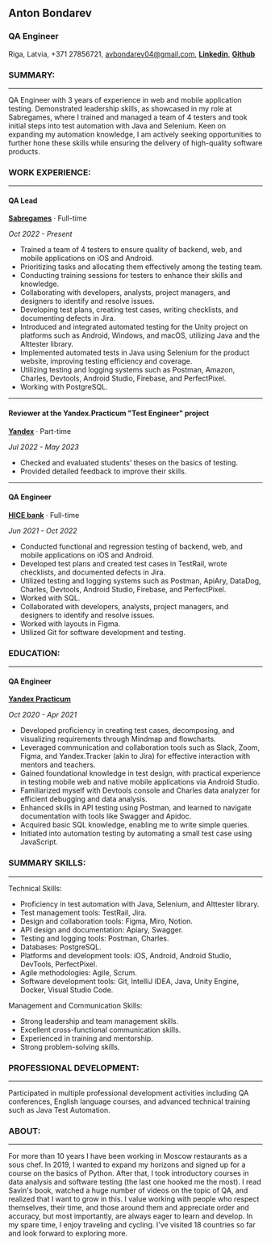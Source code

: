 ## Anton Bondarev

### QA Engineer
Riga, Latvia, +371 27856721, avbondarev04@gmail.com, [**Linkedin**](https://www.linkedin.com/in/avbondarev/), [**Github**](https://github.com/minibul/cv)
### SUMMARY:

------------------------
QA Engineer with 3 years of experience in web and mobile application testing. Demonstrated leadership skills, as showcased in my role at Sabregames, where I trained and managed a team of 4 testers and took initial steps into test automation with Java and Selenium. Keen on expanding my automation knowledge, I am actively seeking opportunities to further hone these skills while ensuring the delivery of high-quality software products.
### WORK EXPERIENCE:

------------------------
#### QA Lead
[**Sabregames**](https://www.sabregames.com/) · Full-time

*Oct 2022 - Present*
* Trained a team of 4 testers to ensure quality of backend, web, and mobile applications on iOS and Android.
* Prioritizing tasks and allocating them effectively among the testing team.
* Conducting training sessions for testers to enhance their skills and knowledge.
* Collaborating with developers, analysts, project managers, and designers to identify and resolve issues.
* Developing test plans, creating test cases, writing checklists, and documenting defects in Jira.
* Introduced and integrated automated testing for the Unity project on platforms such as Android, Windows, and macOS, utilizing Java and the Alttester library.
* Implemented automated tests in Java using Selenium for the product website, improving testing efficiency and coverage.
* Utilizing testing and logging systems such as Postman, Amazon, Charles, Devtools, Android Studio, Firebase, and PerfectPixel.
* Working with PostgreSQL.


------------------------
#### Reviewer at the Yandex.Practicum "Test Engineer" project
[**Yandex**](https://practicum.yandex.ru/qa-engineer/) · Part-time

*Jul 2022 - May 2023*
* Checked and evaluated students' theses on the basics of testing.
* Provided detailed feedback to improve their skills.

--------------------------
#### QA Engineer
[**HICE bank**](https://hicebank.ru/) · Full-time

*Jun 2021 - Oct 2022*
* Conducted functional and regression testing of backend, web, and mobile applications on iOS and Android.
* Developed test plans and created test cases in TestRail, wrote checklists, and documented defects in Jira.
* Utilized testing and logging systems such as Postman, ApiAry, DataDog, Charles, Devtools, Android Studio, Firebase, and PerfectPixel.
* Worked with SQL.
* Collaborated with developers, analysts, project managers, and designers to identify and resolve issues.
* Worked with layouts in Figma.
* Utilized Git for software development and testing.

### EDUCATION:

--------------------------
#### QA Engineer
[**Yandex Practicum**](https://practicum.yandex.ru/qa-engineer/) 

*Oct 2020 - Apr 2021*
* Developed proficiency in creating test cases, decomposing, and visualizing requirements through Mindmap and flowcharts.
* Leveraged communication and collaboration tools such as Slack, Zoom, Figma, and Yandex.Tracker (akin to Jira) for effective interaction with mentors and teachers.
* Gained foundational knowledge in test design, with practical experience in testing mobile web and native mobile applications via Android Studio.
* Familiarized myself with Devtools console and Charles data analyzer for efficient debugging and data analysis.
* Enhanced skills in API testing using Postman, and learned to navigate documentation with tools like Swagger and Apidoc.
* Acquired basic SQL knowledge, enabling me to write simple queries.
* Initiated into automation testing by automating a small test case using JavaScript.

### SUMMARY SKILLS:

--------------------------
Technical Skills:
* Proficiency in test automation with Java, Selenium, and Alttester library.
* Test management tools: TestRail, Jira.
* Design and collaboration tools: Figma, Miro, Notion.
* API design and documentation: Apiary, Swagger.
* Testing and logging tools: Postman, Charles.
* Databases: PostgreSQL.
* Platforms and development tools: iOS, Android, Android Studio, DevTools, PerfectPixel.
* Agile methodologies: Agile, Scrum.
* Software development tools: Git, IntelliJ IDEA, Java, Unity Engine, Docker, Visual Studio Code.

Management and Communication Skills:
* Strong leadership and team management skills.
* Excellent cross-functional communication skills.
* Experienced in training and mentorship.
* Strong problem-solving skills.

### PROFESSIONAL DEVELOPMENT:

-------------------------
Participated in multiple professional development activities including QA conferences, English language courses, and advanced technical training such as Java Test Automation.
### ABOUT:

---------------------------
For more than 10 years I have been working in Moscow restaurants as a sous chef. In 2019, I wanted to expand my horizons and signed up for a course on the basics of Python. After that, I took introductory courses in data analysis and software testing (the last one hooked me the most). I read Savin's book, watched a huge number of videos on the topic of QA, and realized that I want to grow in this. I value working with people who respect themselves, their time, and those around them and appreciate order and accuracy, but most importantly, are always eager to learn and develop. In my spare time, I enjoy traveling and cycling. I've visited 18 countries so far and look forward to exploring more.

